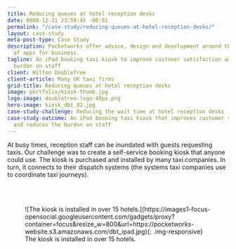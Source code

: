 ```yaml
---
title: Reducing queues at hotel reception desks
date: 0000-12-31 23:58:45 -00:01
permalink: "/case-study/reducing-queues-at-hotel-reception-desks/"
layout: case-study
meta-post-type: Case Study
description: Pocketworks offer advice, design and development around the implementation
  of apps for business.
tagline: An iPad booking taxi kiosk to improve customer satisfaction and reduce the
  burdon on staff
client: Hilton DoubleTree
client-article: Many UK taxi firms
grid-title: Reducing queues at hotel reception desks
image: portfolio/kiosk-thumb.jpg
logo-image: doubletree-logo-40px.png
hero-image: kiosk_dbt_02.jpg
case-study-challenge: Reducing the wait time at hotel reception desks
case-study-outcome: An iPad booking taxi kiosk that improves customer satisfaction
  and reduces the burdon on staff
---
```


At busy times, reception staff can be inundated with guests requesting taxis. Our challenge was to create a self-service booking kiosk that anyone could use. The kiosk is purchased and installed by many taxi companies. In turn, it connects to their dispatch systems (the systems taxi companies use to coordinate taxi journeys).

<br/><br/>

<figure markdown="1">
![The kiosk is installed in over 15 hotels.](https://images1-focus-opensocial.googleusercontent.com/gadgets/proxy?container=focus&resize_w=800&url=https://pocketworks-website.s3.amazonaws.com/dbt_ipad.jpg){: .img-responsive}
<figcaption>
  The kiosk is installed in over 15 hotels.
</figcaption>
</figure>
